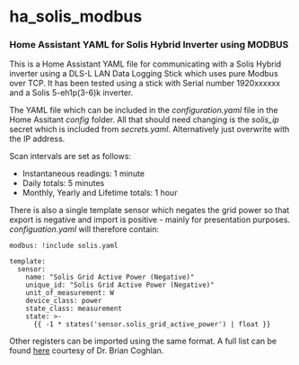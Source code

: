 # ha_solis_modbus
<H3>Home Assistant YAML for Solis Hybrid Inverter using MODBUS</H3>

This is a Home Assistant YAML file for communicating with a Solis Hybrid inverter using a DLS-L LAN Data Logging Stick which uses pure Modbus over TCP. It has been tested using a stick with Serial number 1920xxxxxx and a Solis 5-eh1p(3-6)k inverter.

The YAML file which can be included in the <i>configuration.yaml</i> file in the Home Assitant <i>config</i> folder. All that should need changing is the <i>solis_ip</i> secret which is included from <i>secrets.yaml</i>. Alternatively just overwrite with the IP address.

Scan intervals are set as follows:

 - Instantaneous readings: 1 minute
 - Daily totals: 5 minutes
 - Monthly, Yearly and Lifetime totals: 1 hour


There is also a single template sensor which negates the grid power so that export is negative and import is positive - mainly for presentation purposes. <i>configuation.yaml</i> will therefore contain:

    modbus: !include solis.yaml
    
    template:
      sensor:
        name: "Solis Grid Active Power (Negative)"
        unique_id: "Solis Grid Active Power (Negative)"
        unit_of_measurement: W
        device_class: power
        state_class: measurement
        state: >-
          {{ -1 * states('sensor.solis_grid_active_power') | float }}

Other registers can be imported using the same format. A full list can be found [here](https://www.scss.tcd.ie/Brian.Coghlan/Elios4you/RS485_MODBUS-Hybrid-BACoghlan-201811228-1854.pdf) courtesy of Dr. Brian Coghlan.
